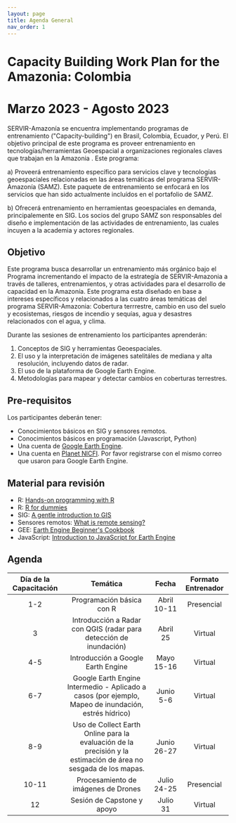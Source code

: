 ```yaml
---
layout: page
title: Agenda General
nav_order: 1
---
```


# Capacity Building Work Plan for the Amazonia: Colombia
# Marzo 2023 - Agosto 2023

SERVIR-Amazonía se encuentra implementando programas de entrenamiento ("Capacity-building") en Brasil, Colombia, Ecuador, y Perú. El objetivo principal de este programa es proveer entrenamiento en tecnologías/herramientas Geoespacial a organizaciones regionales claves que trabajan en la Amazonia . Este programa: 

a) Proveerá entrenamiento específico para servicios clave y tecnologías geoespaciales relacionadas en las áreas temáticas del programa SERVIR-Amazonía (SAMZ). Este paquete de entrenamiento se enfocará en los servicios que han sido actualmente incluídos en el portafolio de SAMZ. 

b) Ofrecerá entrenamiento en herramientas geoespaciales en demanda, principalemente en SIG. Los socios del grupo SAMZ son responsables del diseño e implementación de las actividades de entrenamiento, las cuales incuyen a la academia y actores regionales.

## Objetivo
Este programa busca desarrollar un entrenamiento más orgánico bajo el Programa incrementando el impacto de la estrategía de SERVIR-Amazonia a través de talleres, entrenamientos, y otras actividades para el desarrollo de capacidad en la Amazonía. Este programa esta diseñado en base a intereses específicos y relacionados a las cuatro áreas temáticas del programa SERVIR-Amazonia: Cobertura terrrestre, cambio en uso del suelo y ecosistemas, riesgos de incendio y sequías, agua y desastres relacionados con el agua, y clima.  

Durante las sesiones de entrenamiento los participantes aprenderán:
1. Conceptos de SIG y herramientas Geoespaciales.
2. El uso y la interpretación de imágenes satelitáles de mediana y alta resolución, incluyendo datos de radar.
3. El uso de la plataforma de Google Earth Engine.
4. Metodologías para mapear y detectar cambios en coberturas terrestres.

## Pre-requisitos
Los participantes deberán tener:
* Conocimientos básicos en SIG y sensores remotos.
* Conocimientos básicos en programación (Javascript, Python)
* Una cuenta de [Google Earth Engine](https://earthengine.google.com/).
* Una cuenta en [Planet NICFI](https://www.planet.com/nicfi/#sign-up). Por favor registrarse con el mismo correo que usaron para Google Earth Engine.

## Material para revisión
* R: [Hands-on programming with R](https://rstudio-education.github.io/hopr/index.html)
* R: [R for dummies](https://archive.org/details/r-for-dummies_202104/page/n5/mode/2up)
* SIG: [A gentle introduction to GIS](https://docs.qgis.org/3.22/en/docs/gentle_gis_introduction/index.html)
* Sensores remotos: [What is remote sensing?](https://www.earthdata.nasa.gov/learn/backgrounders/remote-sensing)
* GEE: [Earth Engine Beginner's Cookbook](https://developers.google.com/earth-engine/tutorials/community/beginners-cookbook)
* JavaScript: [Introduction to JavaScript for Earth Engine](https://developers.google.com/earth-engine/tutorials/tutorial_js_01)


## Agenda

| Día de la Capacitación |                        Temática                                  |   Fecha      |        Formato Entrenador        |
|:----------------------:|:----------------------------------------------------------------:|:------------:|:---------------------:|
|           1-2          |  Programación básica con R                                       | Abril 10-11  |   Presencial          |
|            3           |  Introducción a Radar con QGIS (radar para detección de inundación) | Abril 25     |   Virtual             |
|           4-5          |  Introducción a Google Earth Engine                              | Mayo 15-16     |   Virtual             |
|           6-7          |  Google Earth Engine Intermedio - Aplicado a casos (por ejemplo, Mapeo de inundación, estrés hídrico)   | Junio 5-6    |   Virtual             |
|           8-9          |  Uso de Collect Earth Online para la evaluación de la precisión y la estimación de área no sesgada de los mapas.   | Junio 26-27  |   Virtual             |
|          10-11         |  Procesamiento de imágenes de Drones                             | Julio 24-25  |   Presencial          |
|           12           |  Sesión de Capstone y apoyo                                      | Julio 31     |   Virtual             |

